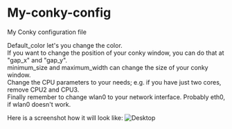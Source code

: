 # My-conky-config
My Conky configuration file

Default_color let's you change the color.
<br>
If you want to change the position of your conky window, you can do that at "gap_x" and "gap_y". 
<br>
minimum_size and maximum_width can change the size of your conky window. 
<br>
Change the CPU parameters to your needs; e.g. if you have just two cores, remove CPU2 and CPU3. 
<br>
Finally remember to change wlan0 to your network interface. Probably eth0, if wlan0 doesn't work. 

Here is a screenshot how it will look like: ![Desktop](http://i.imgur.com/f98JBtc.jpg)
